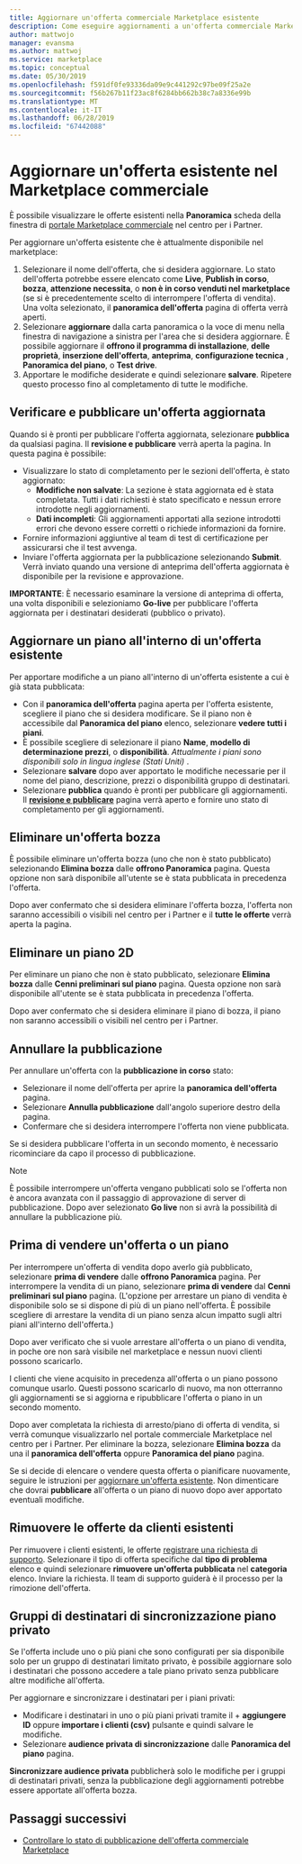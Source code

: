 ```yaml
---
title: Aggiornare un'offerta commerciale Marketplace esistente
description: Come eseguire aggiornamenti a un'offerta commerciale Marketplace esistente, tra cui la modifica, eliminazione di una bozza, l'annullamento di una richiesta di pubblicazione, arrestare vendere un'offerta o un piano, la sincronizzazione e destinatari privati.
author: mattwojo
manager: evansma
ms.author: mattwoj
ms.service: marketplace
ms.topic: conceptual
ms.date: 05/30/2019
ms.openlocfilehash: f591df0fe93336da09e9c441292c97be09f25a2e
ms.sourcegitcommit: f56b267b11f23ac8f6284bb662b38c7a8336e99b
ms.translationtype: MT
ms.contentlocale: it-IT
ms.lasthandoff: 06/28/2019
ms.locfileid: "67442088"
---
```

# <a name="update-an-existing-offer-in-the-commercial-marketplace"></a>Aggiornare un'offerta esistente nel Marketplace commerciale

È possibile visualizzare le offerte esistenti nella **Panoramica** scheda della finestra di [portale Marketplace commerciale](https://partner.microsoft.com/dashboard/commercial-marketplace/offers) nel centro per i Partner.

Per aggiornare un'offerta esistente che è attualmente disponibile nel marketplace: 

1. Selezionare il nome dell'offerta, che si desidera aggiornare. Lo stato dell'offerta potrebbe essere elencato come **Live**, **Publish in corso**, **bozza**, **attenzione necessita**, o **non è in corso venduti nel marketplace** (se si è precedentemente scelto di interrompere l'offerta di vendita). Una volta selezionato, il **panoramica dell'offerta** pagina di offerta verrà aperti.
2. Selezionare **aggiornare** dalla carta panoramica o la voce di menu nella finestra di navigazione a sinistra per l'area che si desidera aggiornare. È possibile aggiornare il **offrono il programma di installazione**, **delle proprietà**, **inserzione dell'offerta**, **anteprima**, **configurazione tecnica** , **Panoramica del piano**, o **Test drive**. 
3. Apportare le modifiche desiderate e quindi selezionare **salvare**. Ripetere questo processo fino al completamento di tutte le modifiche.

## <a name="review-and-publish-an-updated-offer"></a>Verificare e pubblicare un'offerta aggiornata

Quando si è pronti per pubblicare l'offerta aggiornata, selezionare **pubblica** da qualsiasi pagina. Il **revisione e pubblicare** verrà aperta la pagina. In questa pagina è possibile:


- Visualizzare lo stato di completamento per le sezioni dell'offerta, è stato aggiornato: 
    - **Modifiche non salvate**: La sezione è stata aggiornata ed è stata completata. Tutti i dati richiesti è stato specificato e nessun errore introdotte negli aggiornamenti.
    - **Dati incompleti**: Gli aggiornamenti apportati alla sezione introdotti errori che devono essere corretti o richiede informazioni da fornire.
- Fornire informazioni aggiuntive al team di test di certificazione per assicurarsi che il test avvenga.
- Inviare l'offerta aggiornata per la pubblicazione selezionando **Submit**.  Verrà inviato quando una versione di anteprima dell'offerta aggiornata è disponibile per la revisione e approvazione.

**IMPORTANTE**: È necessario esaminare la versione di anteprima di offerta, una volta disponibili e selezioniamo **Go-live** per pubblicare l'offerta aggiornata per i destinatari desiderati (pubblico o privato).

## <a name="update-a-plan-within-an-existing-offer"></a>Aggiornare un piano all'interno di un'offerta esistente

Per apportare modifiche a un piano all'interno di un'offerta esistente a cui è già stata pubblicata:

- Con il **panoramica dell'offerta** pagina aperta per l'offerta esistente, scegliere il piano che si desidera modificare. Se il piano non è accessibile dal **Panoramica del piano** elenco, selezionare **vedere tutti i piani**.
- È possibile scegliere di selezionare il piano **Name**, **modello di determinazione prezzi**, o **disponibilità**. *Attualmente i piani sono disponibili solo in lingua inglese (Stati Uniti)* .
- Selezionare **salvare** dopo aver apportato le modifiche necessarie per il nome del piano, descrizione, prezzi o disponibilità gruppo di destinatari. 
- Selezionare **pubblica** quando è pronti per pubblicare gli aggiornamenti. Il **[revisione e pubblicare](#review-and-publish-an-updated-offer)** pagina verrà aperto e fornire uno stato di completamento per gli aggiornamenti. 

## <a name="delete-a-draft-offer"></a>Eliminare un'offerta bozza

È possibile eliminare un'offerta bozza (uno che non è stato pubblicato) selezionando **Elimina bozza** dalle **offrono Panoramica** pagina. Questa opzione non sarà disponibile all'utente se è stata pubblicata in precedenza l'offerta.

Dopo aver confermato che si desidera eliminare l'offerta bozza, l'offerta non saranno accessibili o visibili nel centro per i Partner e il **tutte le offerte** verrà aperta la pagina.

## <a name="delete-a-draft-plan"></a>Eliminare un piano 2D

Per eliminare un piano che non è stato pubblicato, selezionare **Elimina bozza** dalle **Cenni preliminari sul piano** pagina. Questa opzione non sarà disponibile all'utente se è stata pubblicata in precedenza l'offerta.

Dopo aver confermato che si desidera eliminare il piano di bozza, il piano non saranno accessibili o visibili nel centro per i Partner.

## <a name="cancel-publishing"></a>Annullare la pubblicazione

Per annullare un'offerta con la **pubblicazione in corso** stato:

- Selezionare il nome dell'offerta per aprire la **panoramica dell'offerta** pagina. 
- Selezionare **Annulla pubblicazione** dall'angolo superiore destro della pagina.
- Confermare che si desidera interrompere l'offerta non viene pubblicata. 

Se si desidera pubblicare l'offerta in un secondo momento, è necessario ricominciare da capo il processo di pubblicazione.

> [!NOTE]
> È possibile interrompere un'offerta vengano pubblicati solo se l'offerta non è ancora avanzata con il passaggio di approvazione di server di pubblicazione. Dopo aver selezionato **Go live** non si avrà la possibilità di annullare la pubblicazione più.

## <a name="stop-selling-an-offer-or-plan"></a>Prima di vendere un'offerta o un piano

Per interrompere un'offerta di vendita dopo averlo già pubblicato, selezionare **prima di vendere** dalle **offrono Panoramica** pagina. Per interrompere la vendita di un piano, selezionare **prima di vendere** dal **Cenni preliminari sul piano** pagina. (L'opzione per arrestare un piano di vendita è disponibile solo se si dispone di più di un piano nell'offerta. È possibile scegliere di arrestare la vendita di un piano senza alcun impatto sugli altri piani all'interno dell'offerta.)

Dopo aver verificato che si vuole arrestare all'offerta o un piano di vendita, in poche ore non sarà visibile nel marketplace e nessun nuovi clienti possono scaricarlo. 

I clienti che viene acquisito in precedenza all'offerta o un piano possono comunque usarlo. Questi possono scaricarlo di nuovo, ma non otterranno gli aggiornamenti se si aggiorna e ripubblicare l'offerta o piano in un secondo momento. 

Dopo aver completata la richiesta di arresto/piano di offerta di vendita, si verrà comunque visualizzarlo nel portale commerciale Marketplace nel centro per i Partner. Per eliminare la bozza, selezionare **Elimina bozza** da una il **panoramica dell'offerta** oppure **Panoramica del piano** pagina. 

Se si decide di elencare o vendere questa offerta o pianificare nuovamente, seguire le istruzioni per [aggiornare un'offerta esistente](#update-an-existing-offer-in-the-commercial-marketplace). Non dimenticare che dovrai **pubblicare** all'offerta o un piano di nuovo dopo aver apportato eventuali modifiche.

## <a name="remove-offers-from-existing-customers"></a>Rimuovere le offerte da clienti esistenti

Per rimuovere i clienti esistenti, le offerte [registrare una richiesta di supporto](https://support.microsoft.com/supportforbusiness/productselection?sapId=48734891-ee9a-5d77-bf29-82bf8d8111ff). Selezionare il tipo di offerta specifiche dal **tipo di problema** elenco e quindi selezionare **rimuovere un'offerta pubblicata** nel **categoria** elenco. Inviare la richiesta. Il team di supporto guiderà è il processo per la rimozione dell'offerta.

## <a name="sync-private-plan-audiences"></a>Gruppi di destinatari di sincronizzazione piano privato

Se l'offerta include uno o più piani che sono configurati per sia disponibile solo per un gruppo di destinatari limitato privato, è possibile aggiornare solo i destinatari che possono accedere a tale piano privato senza pubblicare altre modifiche all'offerta. 

Per aggiornare e sincronizzare i destinatari per i piani privati:

- Modificare i destinatari in uno o più piani privati tramite il + **aggiungere ID** oppure **importare i clienti (csv)** pulsante e quindi salvare le modifiche.
- Selezionare **audience privata di sincronizzazione** dalle **Panoramica del piano** pagina.

**Sincronizzare audience privata** pubblicherà solo le modifiche per i gruppi di destinatari privati, senza la pubblicazione degli aggiornamenti potrebbe essere apportate all'offerta bozza.

## <a name="next-steps"></a>Passaggi successivi

- [Controllare lo stato di pubblicazione dell'offerta commerciale Marketplace](./publishing-status.md)
